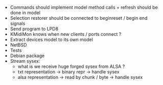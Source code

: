- Commands should implement model method calls + refresh should be done in model
- Selection restorer should be connected to beginreset / begin end signals
- Send program to LPD8
- KMidiMon knows when new clients / ports connect ?
- Extract devices model to its own model
- NetBSD
- Tests
- Debian package
- Stream sysex:
  - what is we receive huge forged sysex from ALSA ?
  - txt representation -> binary repr -> handle sysex
  - alsa representation -> read by chunk / byte -> handle sysex
